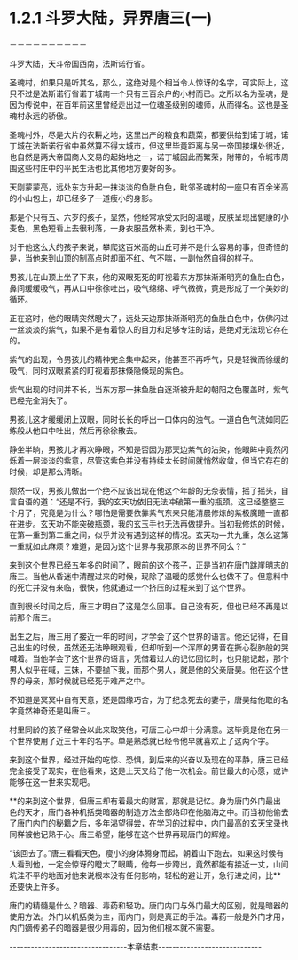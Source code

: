 # 1.2.1 斗罗大陆，异界唐三(一)
－－－－－－－－－－

  斗罗大陆，天斗帝国西南，法斯诺行省。

  圣魂村，如果只是听其名，那么，这绝对是个相当令人惊讶的名字，可实际上，这只不过是法斯诺行省诺丁城南一个只有三百余户的小村而已。之所以名为圣魂，是因为传说中，在百年前这里曾经走出过一位魂圣级别的魂师，从而得名。这也是圣魂村永远的骄傲。

  圣魂村外，尽是大片的农耕之地，这里出产的粮食和蔬菜，都要供给到诺丁城，诺丁城在法斯诺行省中虽然算不得大城市，但这里毕竟距离与另一帝国接壤处很近，也自然是两大帝国商人交易的起始地之一，诺丁城因此而繁荣，附带的，令城市周围这些村庄中的平民生活也比其他地方要好的多。

  天刚蒙蒙亮，远处东方升起一抹淡淡的鱼肚白色，毗邻圣魂村的一座只有百余米高的小山包上，却已经多了一道瘦小的身影。

  那是个只有五、六岁的孩子，显然，他经常承受太阳的温暖，皮肤呈现出健康的小麦色，黑色短看上去很利落，一身衣服虽然朴素，到也干净。

  对于他这么大的孩子来说，攀爬这百米高的山丘可并不是什么容易的事，但奇怪的是，当他来到山顶的制高点时却面不红、气不喘，一副怡然自得的样子。

  男孩儿在山顶上坐了下来，他的双眼死死的盯视着东方那抹渐渐明亮的鱼肚白色，鼻间缓缓吸气，再从口中徐徐吐出，吸气绵绵、呼气微微，竟是形成了一个美妙的循环。

  正在这时，他的眼睛突然瞪大了，远处天边那抹渐渐明亮的鱼肚白色中，仿佛闪过一丝淡淡的紫气，如果不是有着惊人的目力和足够专注的话，是绝对无法现它存在的。

  紫气的出现，令男孩儿的精神完全集中起来，他甚至不再呼气，只是轻微而徐缓的吸气，同时双眼紧紧的盯视着那抹倏隐倏现的紫色。

  紫气出现的时间并不长，当东方那一抹鱼肚白逐渐被升起的朝阳之色覆盖时，紫气已经完全消失了。

  男孩儿这才缓缓闭上双眼，同时长长的呼出一口体内的浊气。一道白色气流如同匹练般从他口中吐出，然后再徐徐散去。

  静坐半晌，男孩儿才再次睁眼，不知是否因为那天边紫气的沾染，他眼眸中竟然闪烁着一层淡淡的紫意，尽管这紫色并没有持续太长时间就悄然收敛，但当它存在的时候，却是那么清晰。

  颓然一叹，男孩儿做出一个绝不应该出现在他这个年龄的无奈表情，摇了摇头，自言自语的道：“还是不行，我的玄天功依旧无法冲破第一重的瓶颈。这已经整整三个月了，究竟是为什么？哪怕是需要依靠紫气东来只能清晨修炼的紫极魔瞳一直都在进步。玄天功不能突破瓶颈，我的玄玉手也无法再做提升。当初我修炼的时候，在第一重到第二重之间，似乎并没有遇到这样的情况。玄天功一共九重，怎么这第一重就如此麻烦？难道，是因为这个世界与我那原本的世界不同么？”

  来到这个世界已经五年多的时间了，眼前的这个孩子，正是当初在唐门跳崖明志的唐三。当他从昏迷中清醒过来的时候，现除了温暖的感觉什么也做不了。但意料中的死亡并没有来临，很快，他就通过一个挤压的过程来到了这个世界。

  直到很长时间之后，唐三才明白了这是怎么回事。自己没有死，但也已经不再是以前那个唐三。

  出生之后，唐三用了接近一年的时间，才学会了这个世界的语言。他还记得，在自己出生的时候，虽然还无法睁眼观看，但却听到一个浑厚的男音在撕心裂肺般的哭喊着。当他学会了这个世界的语言，凭借着过人的记忆回忆时，也只能记起，那个男人似乎在喊，三妹，不要抛下我，而那个男人，就是他的父亲唐昊。他在这个世界的母亲，那时候就已经死于难产之中。

  不知道是冥冥中自有天意，还是因缘巧合，为了纪念死去的妻子，唐昊给他取的名字竟然神奇还是叫唐三。

  村里同龄的孩子经常会以此来取笑他，可唐三心中却十分满意。这毕竟是他在另一个世界使用了近三十年的名字。单是熟悉就已经令他早就喜欢上了这两个字。

  来到这个世界，经过开始的吃惊、恐惧，到后来的兴奋以及现在的平静，唐三已经完全接受了现实，在他看来，这是上天又给了他一次机会。前世最大的心愿，或许能够在这一世来实现吧。

  **的来到这个世界，但唐三却有着最大的财富，那就是记忆。身为唐门外门最出色的天才，唐门各种机括类暗器的制造方法全部烙印在他脑海之中。而当初他偷去了唐门内门的秘籍之后，多年渴望得尝，在学习的过程中，内门最高的玄天宝录也同样被他记熟于心。唐三希望，能够在这个世界再现唐门的辉煌。

  “该回去了。”唐三看看天色，瘦小的身体腾身而起，朝着山下跑去。如果这时候有人看到他，一定会惊讶的瞪大了眼睛，他每一步跨出，竟然都能有接近一丈，山间坑洼不平的地面对他来说根本没有任何影响，轻松的避让开，急行进之间，比**还要快上许多。

  唐门的精髓是什么？暗器、毒药和轻功。唐门内门与外门最大的区别，就是暗器的使用方法。外门以机括类为主，而内门，则是真正的手法。毒药一般是外门才用，内门嫡传弟子的暗器是很少用毒的，因为他们根本就不需要。

---------------------------------本章结束-----------------------------